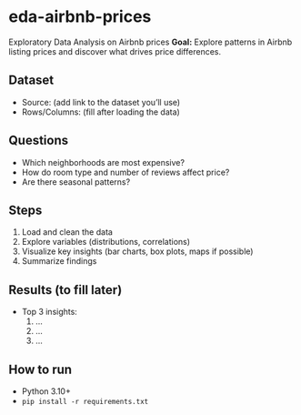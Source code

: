 # eda-airbnb-prices
Exploratory Data Analysis on Airbnb prices
**Goal:** Explore patterns in Airbnb listing prices and discover what drives price differences.

## Dataset
- Source: (add link to the dataset you’ll use)
- Rows/Columns: (fill after loading the data)

## Questions
- Which neighborhoods are most expensive?
- How do room type and number of reviews affect price?
- Are there seasonal patterns?

## Steps
1. Load and clean the data
2. Explore variables (distributions, correlations)
3. Visualize key insights (bar charts, box plots, maps if possible)
4. Summarize findings

## Results (to fill later)
- Top 3 insights:
  1. …
  2. …
  3. …

## How to run
- Python 3.10+
- `pip install -r requirements.txt`
